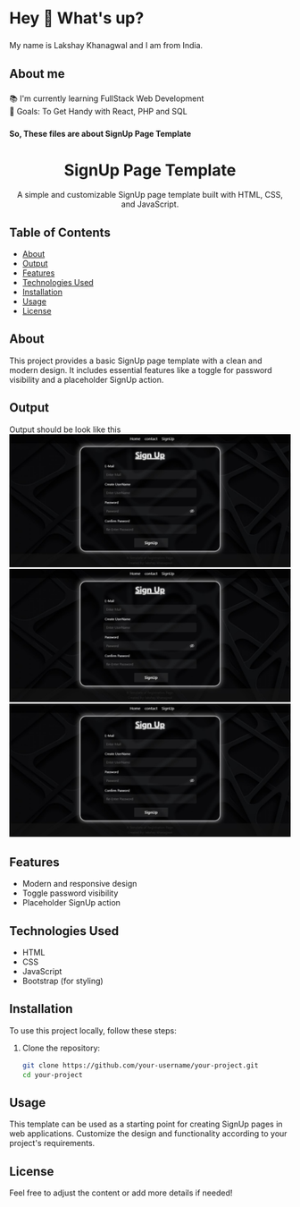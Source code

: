 <h1 align="left">Hey 👋 What's up?</h1>

###

<p align="left">My name is Lakshay Khanagwal and I am from India.</p>

###

<h2 align="left">About me</h2>

###

<p align="left">📚 I'm currently learning FullStack Web Development<br>🎯 Goals: To Get Handy with React, PHP and SQL</p>

###

<h4 align="left">So, These files are about SignUp Page Template</h4>

###

<div align="center">
  <h1>SignUp Page Template</h1>
  <p>A simple and customizable SignUp page template built with HTML, CSS, and JavaScript.</p>
</div>

## Table of Contents

- [About](#about)
- [Output](#output)
- [Features](#features)
- [Technologies Used](#technologies-used)
- [Installation](#installation)
- [Usage](#usage)
- [License](#license)

## About

This project provides a basic SignUp page template with a clean and modern design. It includes essential features like a toggle for password visibility and a placeholder SignUp action.

## Output

Output should be look like this
![Output](https://github.com/LakshayKhanagwal/SignUp_Template_only/blob/63021e541feb7304ac75026690000af4b80159b4/images/output.jpg)
![Output](https://github.com/LakshayKhanagwal/SignUp_Template_only/blob/63021e541feb7304ac75026690000af4b80159b4/images/output.jpg)
![Output](https://github.com/LakshayKhanagwal/SignUp_Template_only/blob/63021e541feb7304ac75026690000af4b80159b4/images/output.jpg)

## Features

- Modern and responsive design
- Toggle password visibility
- Placeholder SignUp action

## Technologies Used

- HTML
- CSS
- JavaScript
- Bootstrap (for styling)

## Installation

To use this project locally, follow these steps:

1. Clone the repository:

   ```bash
   git clone https://github.com/your-username/your-project.git
   cd your-project
   
## Usage

This template can be used as a starting point for creating SignUp pages in web applications. Customize the design and functionality according to your project's requirements.

## License

Feel free to adjust the content or add more details if needed!

###
